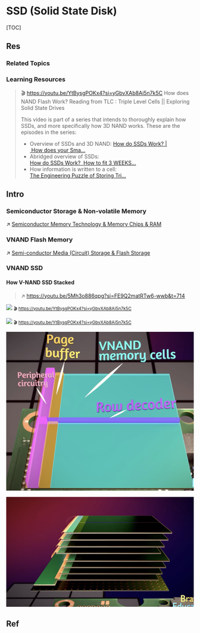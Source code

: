 # SSD (Solid State Disk)

[TOC]



## Res
### Related Topics


### Learning Resources
> 🎬 https://youtu.be/YtBysgPOKx4?si=yGbvXAb8Ai5n7k5C
> How does NAND Flash Work? Reading from TLC : Triple Level Cells || Exploring Solid State Drives
> 
> This video is part of a series that intends to thoroughly explain how SSDs, and more specifically how 3D NAND works. These are the episodes in the series: 
> - Overview of SSDs and 3D NAND: [How do SSDs Work? | How does your Sma...](https://www.youtube.com/watch?v=5Mh3o886qpg&t=0s)   
> - Abridged overview of SSDs: [How do SSDs Work?  How to fit 3 WEEKS...](https://www.youtube.com/watch?v=E7Up7VuFd8A&t=0s)  
> - How information is written to a cell: [The Engineering Puzzle of Storing Tri...](https://www.youtube.com/watch?v=5f2xOxRGKqk&t=0s)



## Intro
### Semiconductor Storage & Non-volatile Memory
↗ [Semiconductor Memory Technology & Memory Chips & RAM](../../Primary%20Storage%20(Main%20Memory)%20Technologies%20&%20RAM/🪫%20Semiconductor%20Memory%20Technology%20&%20Memory%20Chips%20&%20RAM/Semiconductor%20Memory%20Technology%20&%20Memory%20Chips%20&%20RAM.md)


### VNAND Flash Memory
↗ [Semi-conductor Media (Circuit) Storage & Flash Storage](Semi-conductor%20Media%20(Circuit)%20Storage%20&%20Flash%20Storage.md)


### VNAND SSD 
#### How V-NAND SSD Stacked
> ↗ https://youtu.be/5Mh3o886qpg?si=FE9Q2matRTw6-wwb&t=714

![](../../../../../../../../Assets/Pics/Screenshot%202024-07-15%20at%209.36.27%20PM.png)
<small>🎬 https://youtu.be/YtBysgPOKx4?si=yGbvXAb8Ai5n7k5C</small>

![](../../../../../../../../Assets/Pics/Screenshot%202024-07-15%20at%209.39.56%20PM.png)
<small>🎬 https://youtu.be/YtBysgPOKx4?si=yGbvXAb8Ai5n7k5C</small>

![](../../../../../../../../Assets/Pics/Screenshot%202024-07-15%20at%209.50.25%20PM.png)

![](../../../../../../../../Assets/Pics/Screenshot%202024-07-15%20at%209.50.01%20PM.png)




## Ref

